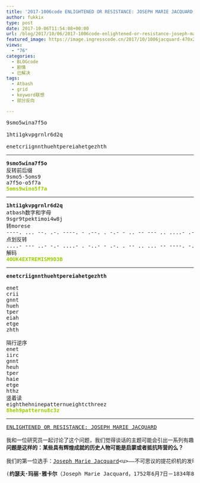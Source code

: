 ```yaml
---
title: '2017-1006code ENLIGHTENED OR RESISTANCE: JOSEPH MARIE JACQUARD'
author: fukkix
type: post
date: 2017-10-06T11:54:08+00:00
url: /blog/2017/10/06/2017-1006code-enlightened-or-resistance-joseph-marie-jacquard/
featured_image: https://image.ingresscode.cn/2017/10/1006jacquard-470x260.jpg?x-oss-process=image/resize,m_fill,w_470,h_220
views:
  - "76"
categories:
  - BLOGcode
  - 剧情
  - 已解决
tags:
  - Atbash
  - grid
  - keyword联想
  - 部分反向

---
```

<pre>9smo5wina7f5o

1hti1gkvpgrnlr6d2q

enetcriignnthuehtpereiahetgezhth<!--more--></pre>

* * *

<pre><strong>9smo5wina7f5o
</strong>反转前后缀
9smo5-5oms9
a7f5o-o5f7a<strong>
<span style="color: #99cc00;">5oms9wino5f7a</span></strong></pre>

* * *

<pre><strong>1hti1gkvpgrnlr6d2q</strong>
atbash数字和字母
9sgr9tpektimoi4w8j
转morese
----. ... --. .-. ----. - .--. . -.- - .. -- --- .. ....- .-- ---.. .--- 
点划反转
....- --- ..- -.- ....- . -..- - .-. . -- .. ... -- ----. -.. ...-- -...
解码
<span style="color: #99cc00;"><strong>4OUK4EXTREMISM9D3B</strong></span></pre>

* * *

<pre><strong>enetcriignnthuehtpereiahetgezhth</strong>

enet
crii
gnnt
hueh
tper
eiah
etge
zhth

隔行逆序
enet
iirc
gnnt
heuh
tper
haie
etge
hthz
竖着读
eighthehninepatternueightcthreez
<span style="color: #99cc00;"><strong>8heh9patternu8c3z</strong></span></pre>

* * *

<pre><a href="http://investigate.ingress.com/2017/10/06/enlightened-or-resistance-joseph-marie-jacquard/">ENLIGHTENED OR RESISTANCE: JOSEPH MARIE JACQUARD

</a>我和一位研究员一起讨论了这个问题，我们觉得谈话的主题可能会引出一系列有趣的调查。
<strong>问题是这样的：某些具有辉煌成就的历史人物可能是启蒙或者抵抗阵营的么？
</strong>
我们的第一位选手：<a href="https://en.wikipedia.org/wiki/Joseph_Marie_Jacquard#1hti1gkvpgrnlr6d2q">Joseph Marie Jacquard</a>&lt;u>——不可思议的提花织机的发明者&lt;/u></pre>

<pre>(<b>约瑟夫·玛丽·雅卡尔</b>（Joseph Marie Jacquard，1752年6月7日－1834年8月7日），法国发明家，设计出人类历史上首台可设计织布机——<span class="ilh-all" data-orig-title="雅卡尔织布机" data-lang-code="en" data-lang-name="英语" data-foreign-title="Jacquard loom"><span class="ilh-page"><a class="new" href="https://zh.wikipedia.org/w/index.php?title=%E9%9B%85%E5%8D%A1%E5%B0%94%E7%BB%87%E5%B8%83%E6%9C%BA&action=edit&redlink=1">雅卡尔织布机</a></span></span>，对将来发展出其他可编程机器（例如计算机）起了重要作用。)</pre>